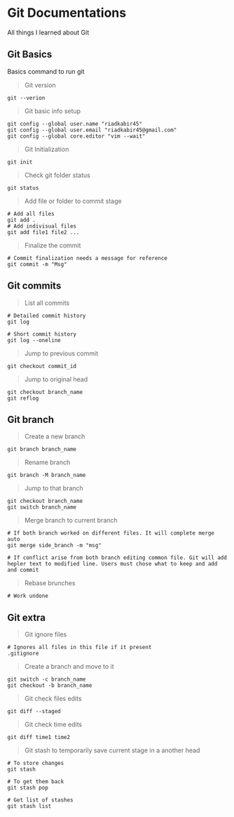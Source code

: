# Git Documentations

All things I learned about Git

## Git Basics

Basics command to run git

> Git version

``` 
git --verion
```

> Git basic info setup

```
git config --global user.name "riadkabir45"
git config --global user.email "riadkabir45@gmail.com"
git config --global core.editor "vim --wait"
```



> Git Initialization

```
git init
```

> Check git folder status

```
git status
```

> Add file or folder to commit stage

``` fil
# Add all files
git add . 
# Add indivisual files
git add file1 file2 ...
```

> Finalize the commit

```
# Commit finalization needs a message for reference
git commit -m "Msg"
```



## Git commits

> List all commits

```
# Detailed commit history
git log

# Short commit history
git log --oneline
```



> Jump to previous commit

```
git checkout commit_id
```

> Jump to original head

``` 
git checkout branch_name
git reflog
```



## Git branch

> Create a new branch

```
git branch branch_name
```

> Rename branch

```
git branch -M branch_name
```



> Jump to that branch

```
git checkout branch_name
git switch branch_name
```

> Merge branch to current branch

```
# If both branch worked on different files. It will complete merge auto
git merge side_branch -m "msg"

# If conflict arise from both branch editing common file. Git will add hepler text to modified line. Users must chose what to keep and add and commit
```

> Rebase brunches

```
# Work undone
```



## Git extra

> Git ignore files

```
# Ignores all files in this file if it present
.gitignore
```

> Create a branch and move to it

```
git switch -c branch_name
git checkout -b branch_name
```

> Git check files edits

```
git diff --staged
```

> Git check time edits

```
git diff time1 time2
```

> Git stash to temporarily save current stage in a another head

``` 
# To store changes
git stash

# To get them back
git stash pop

# Get list of stashes
git stash list
```

